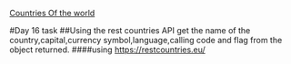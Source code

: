 [Countries Of the world](https://abiola-farounbi.github.io/ecx-30days-of-code/day16)

#Day 16 task
##Using the rest countries API get the name of the country,capital,currency symbol,language,calling code and flag from the object returned.
####using https://restcountries.eu/
